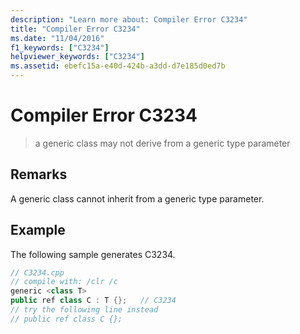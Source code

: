 ```yaml
---
description: "Learn more about: Compiler Error C3234"
title: "Compiler Error C3234"
ms.date: "11/04/2016"
f1_keywords: ["C3234"]
helpviewer_keywords: ["C3234"]
ms.assetid: ebefc15a-e40d-424b-a3dd-d7e185d0ed7b
---
```

# Compiler Error C3234

> a generic class may not derive from a generic type parameter

## Remarks

A generic class cannot inherit from a generic type parameter.

## Example

The following sample generates C3234.

```cpp
// C3234.cpp
// compile with: /clr /c
generic <class T>
public ref class C : T {};   // C3234
// try the following line instead
// public ref class C {};
```
